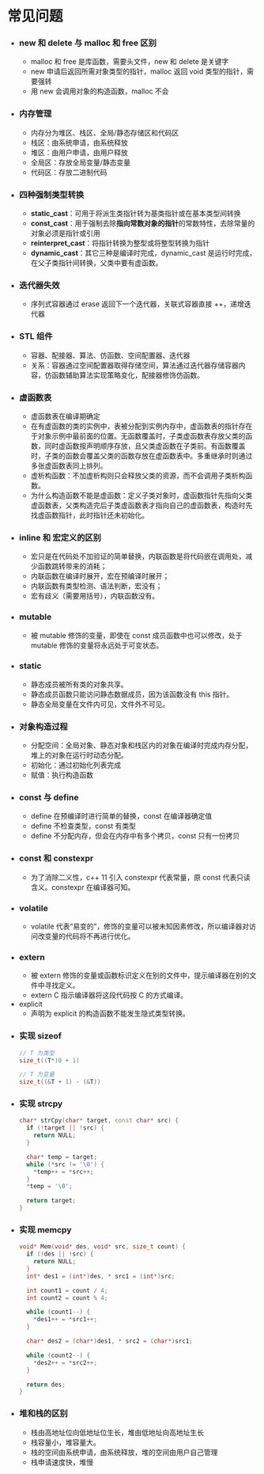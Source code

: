 # 常见问题
- ### new 和 delete 与 malloc 和 free 区别
  - malloc 和 free 是库函数，需要头文件，new 和 delete 是关键字
  - new 申请后返回所需对象类型的指针，malloc 返回 void 类型的指针，需要强转
  - 用 new 会调用对象的构造函数，malloc 不会
- ### 内存管理
  - 内存分为堆区、栈区、全局/静态存储区和代码区
  - 栈区：由系统申请，由系统释放
  - 堆区：由用户申请，由用户释放
  - 全局区：存放全局变量/静态变量
  - 代码区：存放二进制代码
- ### 四种强制类型转换
  - **static_cast**：可用于将派生类指针转为基类指针或在基本类型间转换
  - **const_cast**：用于强制去除**指向常数对象的指针**的常数特性，去除常量的对象必须是指针或引用
  - **reinterpret_cast**：将指针转换为整型或将整型转换为指针
  - **dynamic_cast**：其它三种是编译时完成，dynamic_cast 是运行时完成，在父子类指针间转换，父类中要有虚函数。
- ### 迭代器失效
  - 序列式容器通过 erase 返回下一个迭代器，关联式容器直接 ++，递增迭代器
- ### STL 组件
  - 容器、配接器、算法、仿函数、空间配置器、迭代器
  - 关系：容器通过空间配置器取得存储空间，算法通过迭代器存储容器内容，仿函数辅助算法实现策略变化，配接器修饰仿函数。
- ### 虚函数表
  - 虚函数表在编译期确定
  - 在有虚函数的类的实例中，表被分配到实例内存中，虚函数表的指针存在于对象示例中最前面的位置。无函数覆盖时，子类虚函数表存放父类的函数，同时虚函数按声明顺序存放，且父类虚函数在子类前。有函数覆盖时，子类的函数会覆盖父类的函数存放在虚函数表中。多重继承时则通过多张虚函数表同上排列。
  - 虚析构函数：不加虚析构则只会释放父类的资源，而不会调用子类析构函数。
  - 为什么构造函数不能是虚函数：定义子类对象时，虚函数指针先指向父类虚函数表，父类构造完后子类虚函数表才指向自己的虚函数表，构造时先找虚函数指针，此时指针还未初始化。
- ### inline 和 宏定义的区别
  - 宏只是在代码处不加验证的简单替换，内联函数是将代码嵌在调用处，减少函数跳转带来的消耗；
  - 内联函数在编译时展开，宏在预编译时展开；
  - 内联函数有类型检测、语法判断，宏没有；
  - 宏有歧义（需要用括号），内联函数没有。
- ### mutable
  - 被 mutable 修饰的变量，即使在 const 成员函数中也可以修改，处于 mutable 修饰的变量将永远处于可变状态。
- ### static
  - 静态成员被所有类的对象共享。
  - 静态成员函数只能访问静态数据成员，因为该函数没有 this 指针。
  - 静态全局变量在文件内可见，文件外不可见。
- ### 对象构造过程
  - 分配空间：全局对象、静态对象和栈区内的对象在编译时完成内存分配，堆上的对象在运行时动态分配。
  - 初始化：通过初始化列表完成
  - 赋值：执行构造函数
- ### const 与 define
  - define 在预编译时进行简单的替换，const 在编译器确定值
  - define 不检查类型，const 有类型
  - define 不分配内存，但会在内存中有多个拷贝，const 只有一份拷贝
- ### const 和 constexpr
  - 为了消除二义性，c++ 11 引入 constexpr 代表常量，原 const 代表只读含义。constexpr 在编译器可知。
- ### volatile
  - volatile 代表“易变的”，修饰的变量可以被未知因素修改，所以编译器对访问改变量的代码将不再进行优化。
- ### extern
  - 被 extern 修饰的变量或函数标识定义在别的文件中，提示编译器在别的文件中寻找定义。
  - extern C 指示编译器将这段代码按 C 的方式编译。
- explicit
  - 声明为 explicit 的构造函数不能发生隐式类型转换。
- ### 实现 sizeof
  ```C++
  // T 为类型
  size_t((T*)0 + 1)
  
  // T 为变量
  size_t((&T + 1) - (&T))
  ```
- ### 实现 strcpy
  ```C++
  char* strCpy(char* target, const char* src) {
    if (!target || !src) {
      return NULL;
    }

    char* temp = target;
    while (*src != '\0') {
      *temp++ = *src++;
    }
    *temp = '\0';

    return target;
  }
  ```
- ### 实现 memcpy
  ```C++
  void* Mem(void* des, void* src, size_t count) {
    if (!des || !src) {
      return NULL;
    }
    int* des1 = (int*)des, * src1 = (int*)src;

    int count1 = count / 4;
    int count2 = count % 4;

    while (count1--) {
      *des1++ = *src1++;
    }

    char* des2 = (char*)des1, * src2 = (char*)src1;

    while (count2--) {
      *des2++ = *src2++;
    }

    return des;
  }
  ```
- ### 堆和栈的区别
  - 栈由高地址位向低地址位生长，堆由低地址向高地址生长
  - 栈容量小，堆容量大。
  - 栈的空间由系统申请，由系统释放，堆的空间由用户自己管理
  - 栈申请速度快，堆慢